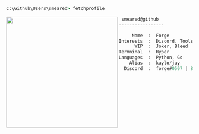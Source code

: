```bat
C:\Github\Users\smeared> fetchprofile
```

<img align="left" src="https://cdn.discordapp.com/attachments/912445490770092074/916109178186104882/a_03309f88284a520039d07972a16aa2d5.gif" width="300" /> 

```csharp
 smeared@github
-----------------

     Name  :  Forge
Interests  :  Discord, Tools
      WIP  :  Joker, Bleed
Termninal  :  Hyper
Languages  :  Python, Go
    Alias  :  kaylo/jay
  Discord  :  forge#0507 | 806920051944194079
```
